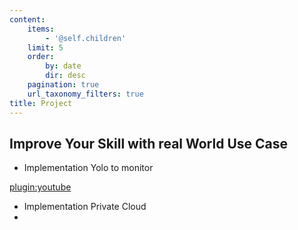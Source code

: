 ```yaml
---
content:
    items:
        - '@self.children'
    limit: 5
    order:
        by: date
        dir: desc
    pagination: true
    url_taxonomy_filters: true
title: Project
---
```


## Improve Your Skill with real World Use Case

*  Implementation Yolo to monitor

[plugin:youtube](https://www.youtube.com/watch?v=neBZ6huolkg)

*  Implementation Private Cloud
*  